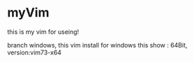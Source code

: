 myVim
=====

this is my vim for useing!


branch windows, this vim install for windows
this show :
 64Bit, version:vim73-x64
 